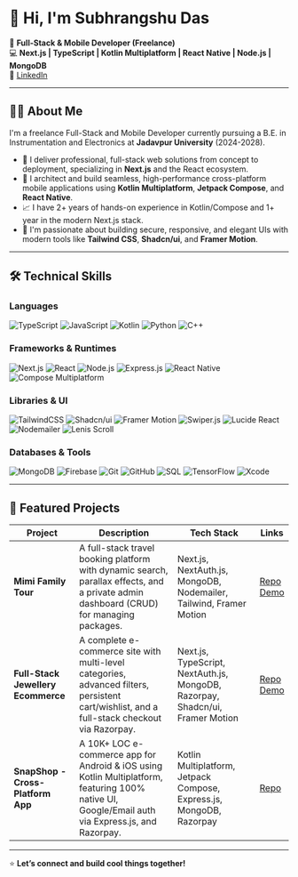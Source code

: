 # 👋 Hi, I'm Subhrangshu Das

🚀 **Full-Stack & Mobile Developer (Freelance)**
<br>
💻 **Next.js | TypeScript | Kotlin Multiplatform | React Native | Node.js | MongoDB**
<br>
🔗 [LinkedIn](https://www.linkedin.com/in/subhrangshu-das-465206342)

---

## 👨‍💻 About Me

I'm a freelance Full-Stack and Mobile Developer currently pursuing a B.E. in Instrumentation and Electronics at **Jadavpur University** (2024-2028).

- 🚀 I deliver professional, full-stack web solutions from concept to deployment, specializing in **Next.js** and the React ecosystem.
- 📱 I architect and build seamless, high-performance cross-platform mobile applications using **Kotlin Multiplatform**, **Jetpack Compose**, and **React Native**.
- 📈 I have 2+ years of hands-on experience in Kotlin/Compose and 1+ year in the modern Next.js stack.
- 🎨 I'm passionate about building secure, responsive, and elegant UIs with modern tools like **Tailwind CSS**, **Shadcn/ui**, and **Framer Motion**.

---

## 🛠️ Technical Skills

### Languages
![TypeScript](https://img.shields.io/badge/TypeScript-3178C6?style=flat-square&logo=typescript&logoColor=white)
![JavaScript](https://img.shields.io/badge/JavaScript-F7DF1E?style=flat-square&logo=javascript&logoColor=black)
![Kotlin](https://img.shields.io/badge/Kotlin-0095D5?style=flat-square&logo=kotlin&logoColor=white)
![Python](https://img.shields.io/badge/Python-3776AB?style=flat-square&logo=python&logoColor=white)
![C++](https://img.shields.io/badge/C%2B%2B-00599C?style=flat-square&logo=cplusplus&logoColor=white)

### Frameworks & Runtimes
![Next.js](https://img.shields.io/badge/Next.js-black?style=flat-square&logo=nextdotjs)
![React](https://img.shields.io/badge/React-20232A?style=flat-square&logo=react&logoColor=61DAFB)
![Node.js](https://img.shields.io/badge/Node.js-43853D?style=flat-square&logo=node.js&logoColor=white)
![Express.js](https://img.shields.io/badge/Express.js-000000?style=flat-square&logo=express&logoColor=white)
![React Native](https://img.shields.io/badge/React_Native-20232A?style=flat-square&logo=react&logoColor=61DAFB)
![Compose Multiplatform](https://img.shields.io/badge/Compose_Multiplatform-4285F4?style=flat-square&logo=jetpackcompose&logoColor=white)

### Libraries & UI
![TailwindCSS](https://img.shields.io/badge/TailwindCSS-38B2AC?style=flat-square&logo=tailwind-css&logoColor=white)
![Shadcn/ui](https://img.shields.io/badge/shadcn/ui-000000?style=flat-square&logo=shadcnui&logoColor=white)
![Framer Motion](https://img.shields.io/badge/Framer_Motion-0055FF?style=flat-square&logo=framer&logoColor=white)
![Swiper.js](https://img.shields.io/badge/Swiper.js-007AFF?style=flat-square&logo=swiper&logoColor=white)
![Lucide React](https://img.shields.io/badge/Lucide_React-1A1A1A?style=flat-square&logo=lucide&logoColor=white)
![Nodemailer](https://img.shields.io/badge/Nodemailer-2AAB9E?style=flat-square&logo=nodemailer&logoColor=white)
![Lenis Scroll](https://img.shields.io/badge/Lenis_Scroll-FF0000?style=flat-square&logo=lenis&logoColor=white)

### Databases & Tools
![MongoDB](https://img.shields.io/badge/MongoDB-4EA94B?style=flat-square&logo=mongodb&logoColor=white)
![Firebase](https://img.shields.io/badge/Firebase-FFCA28?style=flat-square&logo=firebase&logoColor=black)
![Git](https://img.shields.io/badge/Git-F05032?style=flat-square&logo=git&logoColor=white)
![GitHub](https://img.shields.io/badge/GitHub-181717?style=flat-square&logo=github&logoColor=white)
![SQL](https://img.shields.io/badge/SQL-4479A1?style=flat-square&logo=postgresql&logoColor=white)
![TensorFlow](https://img.shields.io/badge/TensorFlow-FF6F00?style=flat-square&logo=tensorflow&logoColor=white)
![Xcode](https://img.shields.io/badge/Xcode-147EFB?style=flat-square&logo=xcode&logoColor=white)

---

## 📌 Featured Projects

| Project | Description | Tech Stack | Links |
|--------|-------------|-----------|-------|
| **Mimi Family Tour** | A full-stack travel booking platform with dynamic search, parallax effects, and a private admin dashboard (CRUD) for managing packages. | Next.js, NextAuth.js, MongoDB, Nodemailer, Tailwind, Framer Motion | [Repo](https://github.com/subhrangshudas05/MMI-FAMILY-TOUR) <br> [Demo](https://mimifamilytour.vercel.app/) |
| **Full-Stack Jewellery Ecommerce** | A complete e-commerce site with multi-level categories, advanced filters, persistent cart/wishlist, and a full-stack checkout via Razorpay. | Next.js, TypeScript, NextAuth.js, MongoDB, Razorpay, Shadcn/ui, Framer Motion | [Repo](https://github.com/subhrangshudas05/JewellerySite) <br> [Demo](https://businessdemos.vercel.app/jewellery) |
| **SnapShop - Cross-Platform App** | A 10K+ LOC e-commerce app for Android & iOS using Kotlin Multiplatform, featuring 100% native UI, Google/Email auth via Express.js, and Razorpay. | Kotlin Multiplatform, Jetpack Compose, Express.js, MongoDB, Razorpay | [Repo](https://github.com/subhrangshudas05/SnapShop) |

---

⭐️ **Let’s connect and build cool things together!**
